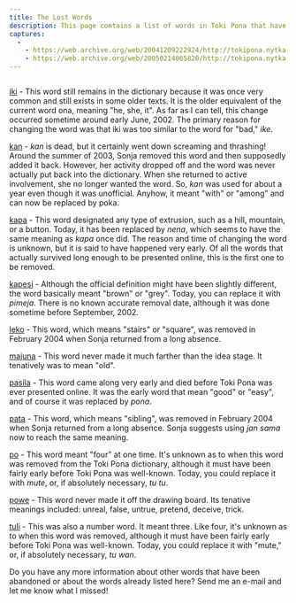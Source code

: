 ```yaml
---
title: The Lost Words
description: This page contains a list of words in Toki Pona that have been removed from usage, as well as information on their meanings and approximate dates of removal. 
captures:
  -
    - https://web.archive.org/web/20041209222924/http://tokipona.nytka.org:80/about/oldword.html
    - https://web.archive.org/web/20050214065820/http://tokipona.nytka.org:80/about/oldword.html
---
```


<img />

<u>iki</u> - This word still remains in the dictionary because it was once very common and still exists in some older texts. It is the older equivalent of the current word ona, meaning "he, she, it". As far as I can tell, this change occurred sometime around early June, 2002. The primary reason for changing the word was that iki was too similar to the word for "bad," _ike_.

<u>kan</u> - _kan_ is dead, but it certainly went down screaming and thrashing! Around the summer of 2003, Sonja removed this word and then supposedly added it back. However, her activity dropped off and the word was never actually put back into the dictionary. When she returned to active involvement, she no longer wanted the word. So, _kan_ was used for about a year even though it was unofficial. Anyhow, it meant "with" or "among" and can now be replaced by poka.

<u>kapa</u> - This word designated any type of extrusion, such as a hill, mountain, or a button. Today, it has been replaced by _nena_, which seems to have the same meaning as _kapa_ once did. The reason and time of changing the word is unknown, but it is said to have happened very early. Of all the words that actually survived long enough to be presented online, this is the first one to be removed.

<u>kapesi</u> - Although the official definition might have been slightly different, the word basically meant "brown" or "grey". Today, you can replace it with _pimeja_. There is no known accurate removal date, although it was done sometime before September, 2002.

<u>leko</u> - This word, which means "stairs" or "square", was removed in February 2004 when Sonja returned from a long absence.

<u>majuna</u> - This word never made it much farther than the idea stage. It tenatively was to mean "old".

<u>pasila</u> - This word came along very early and died before Toki Pona was ever presented online. It was the early word that mean "good" or "easy", and of course it was replaced by _pona_.

<u>pata</u> - This word, which means "sibling", was removed in February 2004 when Sonja returned from a long absence. Sonja suggests using _jan sama_ now to reach the same meaning.

<u>po</u> - This word meant "four" at one time. It's unknown as to when this word was removed from the Toki Pona dictionary, although it must have been fairly early before Toki Pona was well-known. Today, you could replace it with _mute_, or, if absolutely necessary, _tu tu_.

<u>powe</u> - This word never made it off the drawing board. Its tenative meanings included: unreal, false, untrue, pretend, deceive, trick.

<u>tuli</u> - This was also a number word. It meant three. Like four, it's unknown as to when this word was removed, although it must have been fairly early before Toki Pona was well-known. Today, you could replace it with "mute," or, if absolutely necessary, _tu wan_.

Do you have any more information about other words that have been abandoned or about the words already listed here? Send me an e-mail and let me know what I missed! 
